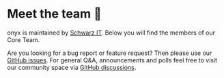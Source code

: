 <script lang="ts" setup>
import { VPTeamMembers } from 'vitepress/theme'

// https://vitepress.dev/reference/default-theme-team-page#show-team-members-in-a-page
const members = [
  {
    avatar: 'https://www.github.com/martihofmann.png',
    name: 'Martin Hofmann',
    title: 'Product Owner',
    links: [
      { icon: 'github', link: 'https://github.com/martihofmann' },
    ]
  },
  {
    avatar: 'https://www.github.com/jannick-ux.png',
    name: 'Jannick Lenz',
    title: 'Lead Designer',
    links: [
      { icon: 'github', link: 'https://github.com/jannick-ux' },
    ]
  },
  {
    avatar: 'https://www.github.com/JoCa96.png',
    name: 'Jonathan Leo Carle',
    title: 'Lead Developer',
    links: [
      { icon: 'github', link: 'https://github.com/JoCa96' },
    ]
  },
  {
    avatar: 'https://www.github.com/BoppLi.png',
    name: 'Linda Bopp',
    title: 'Developer',
    links: [
      { icon: 'github', link: 'https://github.com/BoppLi' },
    ]
  },
  {
    avatar: 'https://www.github.com/larsrickert.png',
    name: 'Lars Rickert',
    title: 'Developer',
    links: [
      { icon: 'github', link: 'https://github.com/larsrickert' },
    ]
  },
  {
    avatar: 'https://www.github.com/MajaZarkova.png',
    name: 'Maja Zarkova',
    title: 'Developer',
    links: [
      { icon: 'github', link: 'https://github.com/MajaZarkova' },
    ]
  },
]
</script>

# Meet the team 👋

onyx is maintained by [Schwarz IT](https://it.schwarz). Below you will find the members of our Core Team.

Are you looking for a bug report or feature request? Then please use our [GitHub issues](https://github.com/schwarzit/onyx/issues).
For general Q&A, announcements and polls feel free to visit our community space via [GitHub discussions](https://github.com/schwarzit/onyx/discussions/categories/q-a).

<VPTeamMembers size="small" :members="members" />
